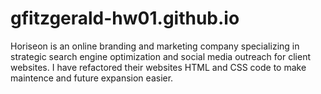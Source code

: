 # gfitzgerald-hw01.github.io

Horiseon is an online branding and marketing company specializing in strategic search engine optimization and social media outreach for client websites. I have refactored their websites HTML and CSS code to make maintence and future expansion easier. 
